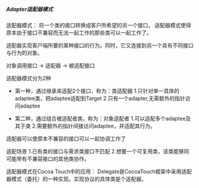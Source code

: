 ##### Adapter适配器模式

适配器模式：
将一个类的接口转换成客户所希望的另一个接口，
适配器模式使得原本由于接口不兼容而无法一起工作的那些类可以一起工作了。

适配器实现客户端所要的某种接口的行为。同时，它又连接到另一个具有不同接口与行为的对象。


对象调用接口 -> 适配器 -> 被适配接口

适配器模式分为2种
- 第一种，通过继承来适配2个接口，称为：类适配器
1.只针对单一具体的adaptee类，把adaptee适配到Target
2.只有一个adapter,无需额外的指针访问adaptee

- 第二种，通过组合被适配者类，称为：对象适配者
1.可以适配多个adaptee及其子类
2.需要额外的指针间接访问adaptee，并适配其行为。


适配器可以使原本不兼容的接口可以一起协调工作了

适配场景
1.已有类的接口与需求类接口不匹配
2.想要一个可复用类，该类能够同可能带有不兼容接口的其他类协作。


适配器模式在Cocoa Touch中的应用：
Delegate是CocoaTouch框架中采用适配器模式（委托）的一种实现。实现协议的具体类是个适配器。

